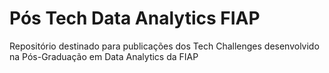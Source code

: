 # Pós Tech Data Analytics FIAP
Repositório destinado para publicações dos Tech Challenges desenvolvido na Pós-Graduação em Data Analytics da FIAP
